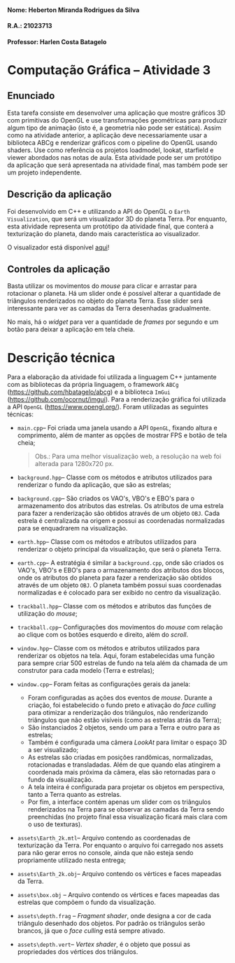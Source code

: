 #### Nome: Heberton Miranda Rodrigues da Silva  	
#### R.A.: 21023713
#### Professor: Harlen Costa Batagelo

# Computação Gráfica – Atividade 3

## Enunciado
Esta tarefa consiste em desenvolver uma aplicação que mostre gráficos 3D com primitivas do OpenGL e use transformações geométricas para produzir algum tipo de animação (isto é, a geometria não pode ser estática). Assim como na atividade anterior, a aplicação deve necessariamente usar a biblioteca ABCg e renderizar gráficos com o pipeline do OpenGL usando shaders. Use como referência os projetos loadmodel, lookat, starfield e viewer abordados nas notas de aula. Esta atividade pode ser um protótipo da aplicação que será apresentada na atividade final, mas também pode ser um projeto independente.

## Descrição da aplicação
Foi desenvolvido em C++ e utilizando a API do OpenGL o `Earth Visualization`, que será um visualizador 3D do planeta Terra. Por enquanto, esta atividade representa um protótipo da atividade final, que conterá a texturização do planeta, dando mais característica ao visualizador.

O visualizador está disponível <a href="https://hebertonmiranda.github.io/comp_graf/Atividade_3/public/" target="_blank" rel="noopener noreferrer">aqui</a>!

## Controles da aplicação
Basta utilizar os movimentos do *mouse* para clicar e arrastar para rotacionar o planeta. Há um slider onde é possível alterar a quantidade de triângulos renderizados no objeto do planeta Terra. Esse slider será interessante para ver as camadas da Terra desenhadas gradualmente.

No mais, há o *widget* para ver a quantidade de *frames* por segundo e um botão para deixar a aplicação em tela cheia.

# Descrição técnica
Para a elaboração da atividade foi utilizada a linguagem C++ juntamente com as bibliotecas da própria linguagem, o framework `ABCg` (https://github.com/hbatagelo/abcg) e a biblioteca `ImGui` (https://github.com/ocornut/imgui). Para a renderização gráfica foi utilizada a API `OpenGL` (https://www.opengl.org/). Foram utilizadas as seguintes técnicas:

 - `main.cpp`– Foi criada uma janela usando a API `OpenGL`, fixando altura e comprimento, além de manter as opções de mostrar FPS e botão de tela cheia;
    > Obs.: Para uma melhor visualização web, a resolução na web foi alterada para 1280x720 px.

 - `background.hpp`– Classe com os métodos e atributos utilizados para renderizar o fundo da aplicação, que são as estrelas;

 - `background.cpp`– São criados os VAO's, VBO's e EBO's para o armazenamento dos atributos das estrelas. Os atributos de uma estrela para fazer a renderização são obtidos através de um objeto `OBJ`. Cada estrela é centralizada na origem e possui as coordenadas normalizadas para se enquadrarem na visualização.

 - `earth.hpp`– Classe com os métodos e atributos utilizados para renderizar o objeto principal da visualização, que será o planeta Terra.

 - `earth.cpp`– A estratégia é similar a `background.cpp`, onde são criados os VAO's, VBO's e EBO's para o armazenamento dos atributos dos blocos, onde os atributos do planeta para fazer a renderização são obtidos através de um objeto `OBJ`. O planeta também possui suas coordenadas normalizadas e é colocado para ser exibido no centro da visualização.

 - `trackball.hpp`– Classe com os métodos e atributos das funções de utilização do *mouse*;

 - `trackball.cpp`– Configurações dos movimentos do *mouse* com relação ao clique com os botões esquerdo e direito, além do *scroll*.
  
 - `window.hpp`– Classe com os métodos e atributos utilizados para renderizar os objetos na tela. Aqui, foram estabelecidas uma função para sempre criar 500 estrelas de fundo na tela além da chamada de um construtor para cada modelo (Terra e estrelas);

 - `window.cpp`– Foram feitas as configurações gerais da janela:
   - Foram configuradas as ações dos eventos de *mouse*. Durante a criação, foi estabelecido o fundo preto e ativação do *face culling* para otimizar a renderização dos triângulos, não renderizando triângulos que não estão visíveis (como as estrelas atrás da Terra);
    - São instanciados 2 objetos, sendo um para a Terra e outro para as estrelas;
    - Também é configurada uma câmera *LookAt* para limitar o espaço 3D a ser visualizado;
    - As estrelas são criadas em posições randômicas, normalizadas, rotacionadas e transladadas. Além de que quando elas atingirem a coordenada mais próxima da câmera, elas são retornadas para o fundo da visualização.
    - A tela inteira é configurada para projetar os objetos em perspectiva, tanto a Terra quanto as estrelas.
    - Por fim, a interface contém apenas um slider com os triângulos renderizados na Terra para se observar as camadas da Terra sendo preenchidas (no projeto final essa visualização ficará mais clara com o uso de texturas).
	
 - `assets\Earth_2k.mtl`– Arquivo contendo as coordenadas de texturização da Terra. Por enquanto o arquivo foi carregado nos assets para não gerar erros no console, ainda que não esteja sendo propriamente utilizado nesta entrega;

 - `assets\Earth_2k.obj`– Arquivo contendo os vértices e faces mapeadas da Terra.
  
 - `assets\box.obj` – Arquivo contendo os vértices e faces mapeadas das estrelas que compõem o fundo da visualização.

 - `assets\depth.frag` – *Fragment shader*, onde designa a cor de cada triângulo desenhado dos objetos. Por padrão os triângulos serão brancos, já que o *face culling* está sempre ativado.

 - `assets\depth.vert`– *Vertex shader*, é o objeto que possui as propriedades dos vértices dos triângulos.